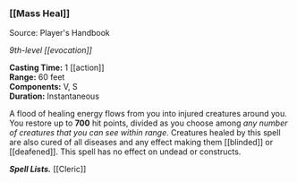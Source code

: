 ### [[Mass Heal]] 

Source: Player's Handbook

_9th-level [[evocation]]_

**Casting Time:** 1 [[action]]  
**Range:** 60 feet  
**Components:** V, S  
**Duration:** Instantaneous

A flood of healing energy flows from you into injured creatures around you. You restore up to **700** hit points, divided as you choose among *any number of creatures that you can see within range*. Creatures healed by this spell are also cured of all diseases and any effect making them [[blinded]] or [[deafened]]. This spell has no effect on undead or constructs.

**_Spell Lists._** [[Cleric]] 